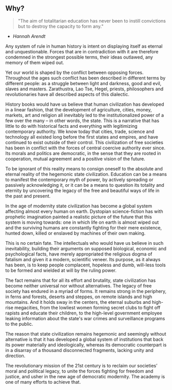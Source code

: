 ## Why?

> "The aim of totalitarian education has never been to instill convictions but to destroy the capacity to form any."
- *Hannah Arendt*

Any system of rule in human history is intent on displaying itself as eternal and unquestionable. Forces that are in contradiction with it are therefore condemned in the strongest possible terms,
their ideas outlawed, any memory of them wiped out.

Yet our world is shaped by the conflict between opposing forces. Throughout the ages such conflict has been described in different terms by different people: as a struggle between light and darkness,
good and evil, slaves and masters. Zarathustra, Lao Tse, Hegel, priests, philosophers and revolutionaries have all described aspects of this dialectic.

History books would have us believe that human civilization has developed in a linear fashion, that the development of agriculture, cities, money, markets, art and religion all
inevitably led to the institutionalized power of a few over the many – in other words, the state.
This is a narrative that has little to do with historical facts and everything with legitimizing contemporary authority.
We know today that cities, trade, science and technology all existed long before the first states and empires, and have continued to exist outside of their control.
This civilization of free societies has been in conflict with the forces of central coercive authority ever since.
Its morals and politics are democratic, in the sense that they are rooted in cooperation, mutual agreement and a positive vision of the future.

To be ignorant of this reality means to consign oneself to the absolute and eternal reality of the hegemonic state civilization.
Education can be a means to manifest the contemporary myth of power, by actively spreading or passively acknowledging it, or it can be a means to question its totality
and eternity by uncovering the legacy of the free and beautiful ways of life in the past and present.

In the age of modernity state civilization has become a global system affecting almost every human on earth. Dystopian science-fiction has with prophetic imagination painted a realistic picture
of the future that this system is moving towards: one in which life on earth is almost wiped out and the surviving humans are constantly fighting for their mere existence, hunted down,
killed or enslaved by machines of their own making.

This is no certain fate. The intellectuals who would have us believe in such inevitability, building their arguments on supposed biological, economic and psychological facts,
have merely appropriated the religious dogma of fatalism and given it a modern, scientific veneer. Its purpose, as it always has been, is to keep people complacent, hopeless and dumb,
will-less tools to be formed and wielded at will by the ruling power.

The fact remains that for all its effort and brutality, state civilization has become neither universal nor without alternatives. The legacy of free society has endured in a myriad of forms.
It remains strong in the periphery, in ferns and forests, deserts and steppes, on remote islands and high mountains. And it holds sway in the centers, the eternal suburbs and high-rise megacities,
from the lowliest women forming secret clubs to fight off rapists and educate their children, to the high-level government employee leaking information about the state's war crimes and surveillance programs to the public.

The reason that state civilization remains hegemonic and seemingly without alternative is that it has developed a global system of institutions that back its power materially and
ideologically, whereas its democratic counterpart is in a disarray of a thousand disconnected fragments, lacking unity and direction.

The revolutionary mission of the 21st century is to reclaim our societies’ moral and political legacy, to unite the forces fighting for freedom and justice, and usher in the new age
of democratic modernity. The academy is one of many efforts to achieve that.
